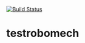[![Build Status](https://travis-ci.org/Ken-BeKan/testrobomech.svg?branch=master)](https://travis-ci.org/Ken-BeKan/testrobomech)
# testrobomech
